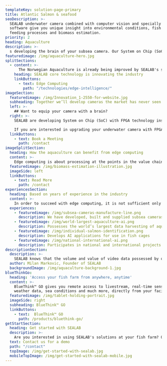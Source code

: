 ```yaml
---
templateKey: solution-page-primary
title: Atlantic Salmon & seafood
seoDescription: >-
  SEALAB underwater camera combined with computer vision and specially developed
  software give you unique insight into environmental conditions, fish welfare,
  feeding processes and biomass estimation.  
priority: 2
heading: Aquaculture
description: >-
  s developing the brain of your subsea camera. Our System on Chip (SoC) can be customised for different cameras, and remotely reprogrammed to perform even more advanced tasks.
featuredimage: /img/aquaculture-hero.jpg
splitSections:
  - content: >-
      The Norwegian Aquaculture is already being improved by SEALAB's solutions through sharp images which in turn provides a better basis for the customer. And now comes many new innovations thanks to our unique edge computing technology combined with smart 2D and 3D subsea cameras: measuring stress in fish, better lining regime, monitoring the entire state of the cage. All of this helps to reduce losses and can provide a better survival rate. The economic benefits are increased at the farms while managing to reduce the environmental impact caused by salmon feeding.
    heading: SEALAB core technology is innovating the industry
    linkButtons: 
      - text: Edge Computing
        path: "/technologies/edge-intelligence/"
imageSection:
  featuredimage: /img/Innovation_1-2550-for-website.jpg
  subheading: Together we’ll develop cameras the market has never seen before
  left: >-
    ## Want to equip your camera with a brain?
  right: >-
    SEALAB are developing System on Chip (SoC) with FPGA technology inside that fulfil the most demanding computer vision and AI tasks. The on-chip processing gets past challenges around massive data generation and poor image quality by doing the processing in the camera unit itself. Our system on chip can be customised for different cameras, and remotely reprogrammed to perform even more advanced tasks.

    If you are interested in upgrading your underwater camera with FPGA technology from SEALAB, contact us for a meeting.
  linkButtons: 
    - text: Book a Meeting
      path: /contact
imageSplitSection:
  heading: How the aquaculture can benefit from edge computing
  content: >-
    Edge computing is about processing at the points in the value chain where it is useful and efficient. Machine vision and Artificial Intelligence require a data volume, data quality, and frequency that challenge earlier paradigms such as cloud computing. Instead of transporting all data to the cloud, important processing is done at the edge. A AI application that could benefit from this is biomass estimation.
  featuredimage: /img/biomass-estimation-illustration.jpg
  imageSide: left
  linkButtons: 
    - text: Read More
      path: /contact
experiencesSection:
  heading: Based on years of experience in the industry
  content: >-
    In order to succeed with edge computing, it is not sufficient only being capable of programming the FPGA, understanding the industry and which problems the chip should solve is just as important. SEALAB is uniquely positioned for solving this task because: 
  experiences: 
    - featuredimage: /img/subsea-cameras-manufacture-line.png
      description: We have developed, built and supplied subsea cameras for years
    - featuredimage: /img/world-largest-aquaculture-ai.png
      description: Possesses the world’s largest data harvesting of aquaculture images for AI
    - featuredimage: /img/individual-salmon-identification.png
      description: Develops AI applications for use in fish cages
    - featuredimage: /img/national-international-ai.png
      description: Participates in national and international projects focusing on AI, machine learning, video distribution and 5G
descriptionSection:
  description: >-
    SEALAB knows that the volume and value of video data possessed by our customers offers significant potential to generate new insights. Artificial intelligence is the key to unlocking these insights.
  author: Milan Markovic, Founder of SEALAB
  backgroundImage: /img/aquaculture-background-1.jpg
blueThinkGo:
  heading: 'Access your fish farm from anywhere, anytime'
  content: >-
    BlueThink™ GO gives you remote access to livestream, real-time sensor data,
    weather data, sea conditions and much more, directly from your facility.
  featuredimage: /img/tablet-holding-portrait.jpg
  imageSide: right
  subheading: BlueThink™ GO
  linkButtons:
    - text:  BlueThink™ GO
      path: /products/bluethink-go/
getStartSection:
  heading: Get started with SEALAB
  description: >-
    Are you interested in using SEALAB's solutions at your fish farm? Or would you like to hear more about some of the products? Do not hesitate to contact us.
  text: Contact us for a demo
  path: "/contact"
  topImage: /img/get-started-with-sealab.jpg
  mobileTopImage: /img/get-started-with-sealab-mobile.jpg
---
```


